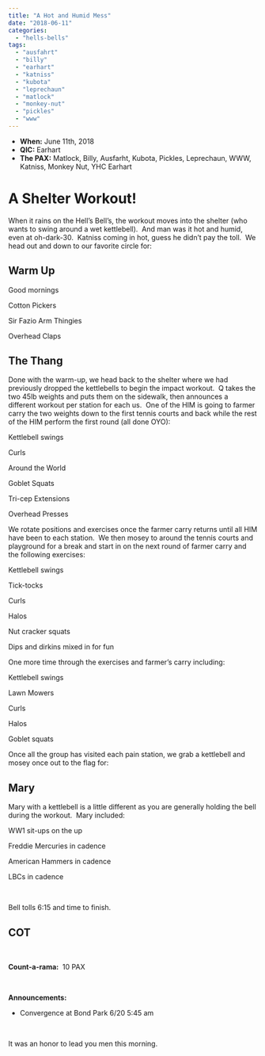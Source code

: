 ```yaml
---
title: "A Hot and Humid Mess"
date: "2018-06-11"
categories: 
  - "hells-bells"
tags: 
  - "ausfahrt"
  - "billy"
  - "earhart"
  - "katniss"
  - "kubota"
  - "leprechaun"
  - "matlock"
  - "monkey-nut"
  - "pickles"
  - "www"
---
```


- **When:** June 11th, 2018
- **QIC:** Earhart
- **The PAX:** Matlock, Billy, Ausfarht, Kubota, Pickles, Leprechaun, WWW, Katniss, Monkey Nut, YHC Earhart

# A Shelter Workout!

When it rains on the Hell’s Bell’s, the workout moves into the shelter (who wants to swing around a wet kettlebell).  And man was it hot and humid, even at oh-dark-30.  Katniss coming in hot, guess he didn’t pay the toll.  We head out and down to our favorite circle for:

## Warm Up

Good mornings

Cotton Pickers

Sir Fazio Arm Thingies

Overhead Claps

## The Thang

Done with the warm-up, we head back to the shelter where we had previously dropped the kettlebells to begin the impact workout.  Q takes the two 45lb weights and puts them on the sidewalk, then announces a different workout per station for each us.  One of the HIM is going to farmer carry the two weights down to the first tennis courts and back while the rest of the HIM perform the first round (all done OYO):

Kettlebell swings

Curls

Around the World

Goblet Squats

Tri-cep Extensions

Overhead Presses

We rotate positions and exercises once the farmer carry returns until all HIM have been to each station.  We then mosey to around the tennis courts and playground for a break and start in on the next round of farmer carry and the following exercises:

Kettlebell swings

Tick-tocks

Curls

Halos

Nut cracker squats

Dips and dirkins mixed in for fun

One more time through the exercises and farmer’s carry including:

Kettlebell swings

Lawn Mowers

Curls

Halos

Goblet squats

Once all the group has visited each pain station, we grab a kettlebell and mosey once out to the flag for:

## Mary

Mary with a kettlebell is a little different as you are generally holding the bell during the workout.  Mary included:

WW1 sit-ups on the up

Freddie Mercuries in cadence

American Hammers in cadence

LBCs in cadence

 

Bell tolls 6:15 and time to finish.

## COT

 

**Count-a-rama:**  10 PAX

 

**Announcements:**

- Convergence at Bond Park 6/20 5:45 am

 

It was an honor to lead you men this morning.
